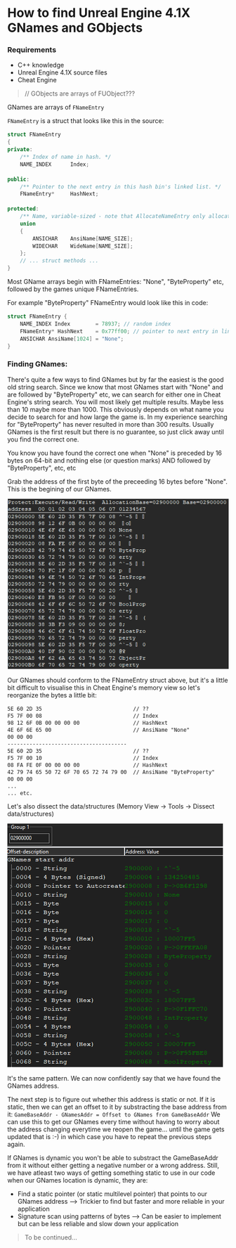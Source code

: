 # How to find Unreal Engine 4.1X GNames and GObjects

### Requirements

- C++ knowledge
- Unreal Engine 4.1X source files
- Cheat Engine

> // GObjects are arrays of FUObject???

GNames are arrays of `FNameEntry`

`FNameEntry` is a struct that looks like this in the source:

```c++
struct FNameEntry
{
private:
	/** Index of name in hash. */
	NAME_INDEX		Index;

public:
	/** Pointer to the next entry in this hash bin's linked list. */
	FNameEntry*		HashNext;

protected:
	/** Name, variable-sized - note that AllocateNameEntry only allocates memory as needed. */
	union
	{
		ANSICHAR	AnsiName[NAME_SIZE];
		WIDECHAR	WideName[NAME_SIZE];
	};
	// ... struct methods ...
}
```

Most GName arrays begin with FNameEntries: "None", "ByteProperty" etc, followed by the games unique FNameEntries.

For example "ByteProperty" FNameEntry would look like this in code:

```c++
struct FNameEntry {
	NAME_INDEX Index        = 78937; // random index
	FNameEntry* HashNext    = 0x77ff00; // pointer to next entry in linked list
	ANSICHAR AnsiName[1024] = "None";
}
```

### Finding GNames:

There's quite a few ways to find GNames but by far the easiest is the good old string search.
Since we know that most GNames start with "None" and are followed by "ByteProperty" etc, we can search for either one in Cheat Engine's string search.
You will most likely get multiple results. Maybe less than 10 maybe more than 1000. This obviously depends on what name you decide to search for and how large the game is.
In my experience searching for "ByteProperty" has never resulted in more than 300 results.
Usually GNames is the first result but there is no guarantee, so just click away until you find the correct one.

You know you have found the correct one when "None" is preceded by 16 bytes on 64-bit and nothing else (or question marks) AND followed by "ByteProperty", etc, etc

Grab the address of the first byte of the preceeding 16 bytes before "None". This is the begining of our GNames.

![Alt 1-png](https://raw.githubusercontent.com/untyper/ue4-gnames-gobjects-guide/main/img/1.png)

Our GNames should conform to the FNameEntry struct above, but it's a little bit difficult to visualise this in Cheat Engine's memory view so let's reorganize the bytes a little bit:

```
5E 60 2D 35                             // ??
F5 7F 00 08                             // Index
98 12 6F 0B 00 00 00 00                 // HashNext
4E 6F 6E 65 00                          // AnsiName "None"
00 00 00                                
--------------------------------------
5E 60 2D 35                             // ??
F5 7F 00 10                             // Index
08 FA FE 0F 00 00 00 00                 // HashNext
42 79 74 65 50 72 6F 70 65 72 74 79 00  // AnsiName "ByteProperty"
00 00 00
...
... etc.
```

Let's also dissect the data/structures (Memory View -> Tools -> Dissect data/structures)

![Alt 2-png](https://raw.githubusercontent.com/untyper/ue4-gnames-gobjects-guide/main/img/2.png)

It's the same pattern.
We can now confidently say that we have found the GNames address.

The next step is to figure out whether this address is static or not. If it is static, then we can get an offset to it by substracting the base address from it:
`GameBaseAddr - GNamesAddr = Offset to GNames from GameBaseAddr`
We can use this to get our GNames every time without having to worry about the address changing everytime we reopen the game... until the game gets updated that is :-) in which case you have to repeat the previous steps again.

If GNames is dynamic you won't be able to substract the GameBaseAddr from it without either getting a negative number or a wrong address.
Still, we have atleast two ways of getting something static to use in our code when our GNames location is dynamic, they are:

- Find a static pointer (or static multilevel pointer) that points to our GNames address --> Trickier to find but faster and more reliable in your application
- Signature scan using patterns of bytes --> Can be easier to implement but can be less reliable and slow down your application

> To be continued...
